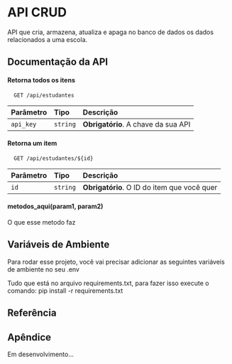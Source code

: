 # API CRUD

API que cria, armazena, atualiza e apaga no banco de dados os dados relacionados a uma escola.

## Documentação da API

#### Retorna todos os itens

```http
  GET /api/estudantes
```

| Parâmetro  | Tipo       | Descrição                                |
| :---------- | :--------- | :----------------------------------------- |
| `api_key` | `string` | **Obrigatório**. A chave da sua API |


#### Retorna um item

```http
  GET /api/estudantes/${id}
```

| Parâmetro | Tipo       | Descrição                                         |
| :--------- | :--------- | :-------------------------------------------------- |
| `id`     | `string` | **Obrigatório**. O ID do item que você quer |

#### metodos_aqui(param1, param2)

O que esse metodo faz

## Variáveis de Ambiente

Para rodar esse projeto, você vai precisar adicionar as seguintes variáveis de ambiente no seu .env

Tudo que está no arquivo requirements.txt, para fazer isso execute o comando:
pip install -r requirements.txt

## Referência

## Apêndice

Em desenvolvimento...

